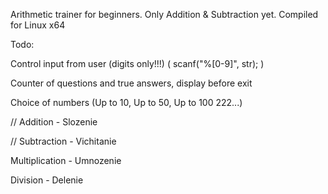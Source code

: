 Arithmetic trainer for beginners.
Only Addition & Subtraction yet.
Compiled for Linux x64



Todo: 

Control input from user (digits only!!!)   (  scanf("%[0-9]", str);  )

Counter of questions and true answers, display before exit

Choice of numbers  (Up to 10, Up to 50, Up to 100  222...)

// Addition - Slozenie

// Subtraction - Vichitanie

Multiplication - Umnozenie

Division - Delenie

 
